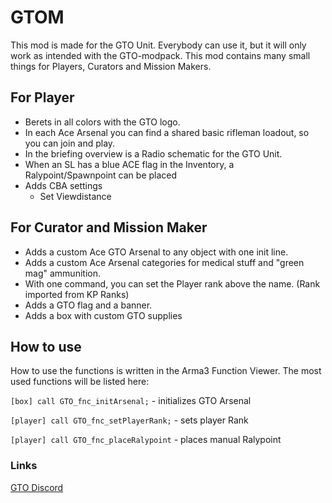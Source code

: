 # GTOM

This mod is made for the GTO Unit. Everybody can use it, but it will only work as intended with the GTO-modpack.
This mod contains many small things for Players, Curators and Mission Makers.


## For Player
- Berets in all colors with the GTO logo.
- In each Ace Arsenal you can find a shared basic rifleman loadout, so you can join and play.
- In the briefing overview is a Radio schematic for the GTO Unit.
- When an SL has a blue ACE flag in the Inventory, a Ralypoint/Spawnpoint can be placed
- Adds CBA settings
    - Set Viewdistance

## For Curator and Mission Maker
- Adds a custom Ace GTO Arsenal to any object with one init line.
- Adds a custom Ace Arsenal categories for medical stuff and "green mag" ammunition.
- With one command, you can set the Player rank above the name. (Rank imported from KP Ranks)
- Adds a GTO flag and a banner.
- Adds a box with custom GTO supplies

## How to use
How to use the functions is written in the Arma3 Function Viewer.
The most used functions will be listed here:

`[box] call GTO_fnc_initArsenal;` - initializes GTO Arsenal

`[player] call GTO_fnc_setPlayerRank;` - sets player Rank

`[player] call GTO_fnc_placeRalypoint` - places manual Ralypoint

### Links
[GTO Discord](https://discord.gg/gCqkPWHrWj)